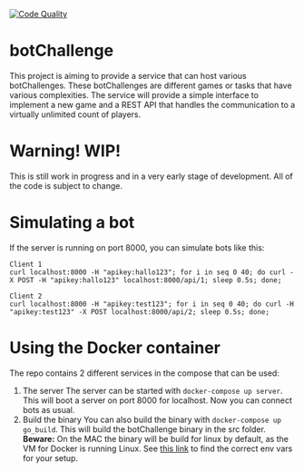 [![Code Quality](https://goreportcard.com/badge/github.com/svenfinke/botChallenge)](https://goreportcard.com/report/github.com/svenfinke/botChallenge)

# botChallenge

This project is aiming to provide a service that can host various
botChallenges. These botChallenges are different games or tasks that have various
complexities. The service will provide a simple interface to implement a new
game and a REST API that handles the communication to a virtually unlimited count
of players.

# Warning! WIP!
This is still work in progress and in a very early stage of development. All
of the code is subject to change.

# Simulating a bot
If the server is running on port 8000, you can simulate bots like this:

```
Client 1
curl localhost:8000 -H "apikey:hallo123"; for i in seq 0 40; do curl -X POST -H "apikey:hallo123" localhost:8000/api/1; sleep 0.5s; done;

Client 2
curl localhost:8000 -H "apikey:test123"; for i in seq 0 40; do curl -H "apikey:test123" -X POST localhost:8000/api/2; sleep 0.5s; done;
```

# Using the Docker container
The repo contains 2 different services in the compose that can be used:
1. The server
The server can be started with `docker-compose up server`. This will boot a
server on port 8000 for localhost. Now you can connect bots as usual.
2. Build the binary
You can also build the binary with `docker-compose up go_build`. This will build
the botChallenge binary in the src folder.
**Beware:** On the MAC the binary will be build for linux by default, as the VM
for Docker is running Linux. See [this link](https://www.digitalocean.com/community/tutorials/how-to-build-go-executables-for-multiple-platforms-on-ubuntu-16-04) to find the correct env vars
for your setup.
